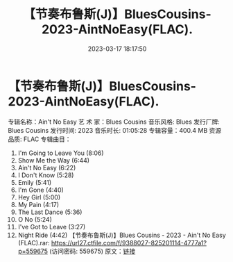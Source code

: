 ﻿---
title: 【节奏布鲁斯(J)】BluesCousins-2023-AintNoEasy(FLAC).
date: 2023-03-17 18:17:50
categories: 古典音乐、新世纪、纯音雅乐
tags: 纯音雅乐
---
# 【节奏布鲁斯(J)】BluesCousins-2023-AintNoEasy(FLAC).

专辑名称：Ain't No Easy
艺 术 家：Blues Cousins
音乐风格: Blues
发行厂牌: Blues Cousins
发行时间: 2023
音乐时长: 01:05:28
专辑容量：400.4 MB
资源品质: FLAC
专辑曲目：
01. I'm Going to Leave You (8:06)
02. Show Me the Way (6:44)
03. Ain't No Easy (6:22)
04. I Don't Know (5:28)
05. Emily (5:41)
06. I'm Gone (4:40)
07. Hey Girl (5:00)
08. My Pain (4:17)
09. The Last Dance (5:36)
10. O No (5:24)
11. I've Got to Leave (3:27)
12. Night Ride (4:42)
【节奏布鲁斯(J)】Blues Cousins - 2023 - Ain't No Easy (FLAC).rar:
https://url27.ctfile.com/f/9388027-825201114-4777a1?p=559675
(访问密码: 559675)
原文：[链接](https://blog.sina.com.cn/s/blog_1647c7e760103110l.html)